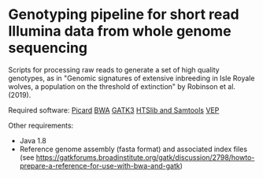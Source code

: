 # Genotyping pipeline for short read Illumina data from whole genome sequencing

Scripts for processing raw reads to generate a set of high quality genotypes, as in "Genomic signatures of extensive inbreeding in Isle Royale wolves, a population on the threshold of extinction" by Robinson et al. (2019).

Required software:
[Picard](https://broadinstitute.github.io/picard/)
[BWA](http://bio-bwa.sourceforge.net/)
[GATK3](https://software.broadinstitute.org/gatk/)
[HTSlib and Samtools](http://www.htslib.org/)
[VEP](https://uswest.ensembl.org/info/docs/tools/vep/index.html)

Other requirements:
- Java 1.8
- Reference genome assembly (fasta format) and associated index files (see https://gatkforums.broadinstitute.org/gatk/discussion/2798/howto-prepare-a-reference-for-use-with-bwa-and-gatk)
